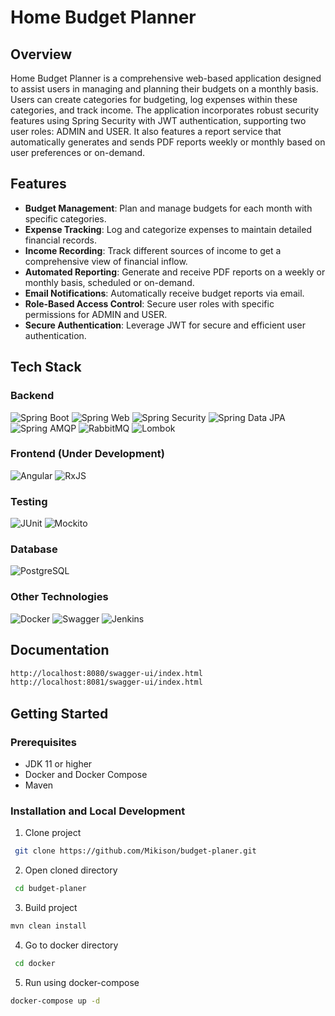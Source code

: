 # Home Budget Planner

## Overview

Home Budget Planner is a comprehensive web-based application designed to assist users in managing and planning their
budgets on a monthly basis. Users can create categories for budgeting, log expenses within these categories, and track
income. The application incorporates robust security features using Spring Security with JWT authentication, supporting
two user roles: ADMIN and USER. It also features a report service that automatically generates and sends PDF reports
weekly or monthly based on user preferences or on-demand.

## Features

- **Budget Management**: Plan and manage budgets for each month with specific categories.
- **Expense Tracking**: Log and categorize expenses to maintain detailed financial records.
- **Income Recording**: Track different sources of income to get a comprehensive view of financial inflow.
- **Automated Reporting**: Generate and receive PDF reports on a weekly or monthly basis, scheduled or on-demand.
- **Email Notifications**: Automatically receive budget reports via email.
- **Role-Based Access Control**: Secure user roles with specific permissions for ADMIN and USER.
- **Secure Authentication**: Leverage JWT for secure and efficient user authentication.

## Tech Stack

### Backend

<p>
  <img alt="Spring Boot" src="https://img.shields.io/badge/Spring%20Boot-6DB33F?style=for-the-badge&logo=spring-boot&logoColor=white"/>
  <img alt="Spring Web" src="https://img.shields.io/badge/Spring%20Web-6DB33F?style=for-the-badge&logo=spring&logoColor=white"/>
  <img alt="Spring Security" src="https://img.shields.io/badge/Spring%20Security-6DB33F?style=for-the-badge&logo=spring-security&logoColor=white"/>
  <img alt="Spring Data JPA" src="https://img.shields.io/badge/Spring%20Data%20JPA-6DB33F?style=for-the-badge&logo=spring&logoColor=white"/>
  <img alt="Spring AMQP" src="https://img.shields.io/badge/Spring%20AMQP-6DB33F?style=for-the-badge&logo=spring&logoColor=white"/>
  <img alt="RabbitMQ" src="https://img.shields.io/badge/RabbitMQ-FF6600?style=for-the-badge&logo=rabbitmq&logoColor=white"/>
  <img alt="Lombok" src="https://img.shields.io/badge/Lombok-000000?style=for-the-badge&logo=lombok&logoColor=white"/>
</p>

### Frontend (Under Development)

<p>
  <img alt="Angular" src="https://img.shields.io/badge/Angular-DD0031?style=for-the-badge&logo=angular&logoColor=white"/>
  <img alt="RxJS" src="https://img.shields.io/badge/RxJS-B7178C?style=for-the-badge&logo=reactivex&logoColor=white"/>
</p>

### Testing

<p>
  <img alt="JUnit" src="https://img.shields.io/badge/JUnit-25A162?style=for-the-badge&logo=junit5&logoColor=white"/>
  <img alt="Mockito" src="https://img.shields.io/badge/Mockito-25A162?style=for-the-badge&logo=mockito&logoColor=white"/>
</p>

### Database

<p>
  <img alt="PostgreSQL" src="https://img.shields.io/badge/PostgreSQL-316192?style=for-the-badge&logo=postgresql&logoColor=white"/>
</p>

### Other Technologies

<p>
  <img alt="Docker" src="https://img.shields.io/badge/Docker-2496ED?style=for-the-badge&logo=docker&logoColor=white"/>
  <img alt="Swagger" src="https://img.shields.io/badge/Swagger-85EA2D?style=for-the-badge&logo=swagger&logoColor=white"/>
  <img alt="Jenkins" src="https://img.shields.io/badge/Jenkins-D24939?style=for-the-badge&logo=jenkins&logoColor=white"/>
</p>

## Documentation

``` bash
http://localhost:8080/swagger-ui/index.html
http://localhost:8081/swagger-ui/index.html
```

## Getting Started

### Prerequisites

- JDK 11 or higher
- Docker and Docker Compose
- Maven

### Installation and Local Development

1. Clone project

  ``` bash      
   git clone https://github.com/Mikison/budget-planer.git
  ```

2. Open cloned directory

  ``` bash      
   cd budget-planer
  ```

3. Build project

  ``` bash
  mvn clean install
  ```

4. Go to docker directory

  ``` bash      
   cd docker
  ```

5. Run using docker-compose

  ``` bash
  docker-compose up -d
  ```
